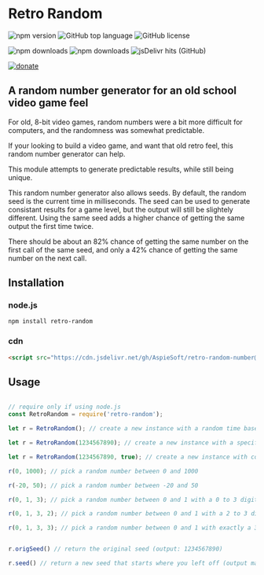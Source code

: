 # Retro Random

![npm version](https://img.shields.io/npm/v/retro-random)
![GitHub top language](https://img.shields.io/github/languages/top/aspiesoft/retro-random-number)
![GitHub license](https://img.shields.io/github/license/aspiesoft/retro-random-number)

![npm downloads](https://img.shields.io/npm/dw/retro-random)
![npm downloads](https://img.shields.io/npm/dm/retro-random)
![jsDelivr hits (GitHub)](https://img.shields.io/jsdelivr/gh/hm/aspiesoft/retro-random-number)

[![donate](https://img.shields.io/badge/buy%20me%20a%20coffee-donate-blue)](https://buymeacoffee.aspiesoft.com/)

## A random number generator for an old school video game feel

For old, 8-bit video games, random numbers were a bit more difficult for computers, and the randomness was somewhat predictable.

If your looking to build a video game, and want that old retro feel, this random number generator can help.

This module attempts to generate predictable results, while still being unique.

This random number generator also allows seeds. By default, the random seed is the current time in milliseconds.
The seed can be used to generate consistant results for a game level, but the output will still be slightely different.
Using the same seed adds a higher chance of getting the same output the first time twice.

There should be about an 82% chance of getting the same number on the first call of the same seed, and only a 42% chance of getting the same number on the next call.

## Installation

### node.js

```shell script
npm install retro-random
```

### cdn

```html
<script src="https://cdn.jsdelivr.net/gh/AspieSoft/retro-random-number@1.2.0/script.min.js"></script>
```

## Usage

```JavaScript

// require only if using node.js
const RetroRandom = require('retro-random');

let r = RetroRandom(); // create a new instance with a random time based seed

let r = RetroRandom(1234567890); // create a new instance with a specific seed

let r = RetroRandom(1234567890, true); // create a new instance with consistant results when recreated from the same seed

r(0, 1000); // pick a random number between 0 and 1000

r(-20, 50); // pick a random number between -20 and 50

r(0, 1, 3); // pick a random number between 0 and 1 with a 0 to 3 digit decimal

r(0, 1, 3, 2); // pick a random number between 0 and 1 with a 2 to 3 digit decimal

r(0, 1, 3, 3); // pick a random number between 0 and 1 with exactly a 3 digit decimal


r.origSeed() // return the original seed (output: 1234567890)

r.seed() // return a new seed that starts where you left off (output may very)

```
